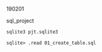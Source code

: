 190201

sql_project

```bash
sqlite3 pjt.sqlite3
```

```sqlite
sqlite> .read 01_create_table.sql
```

